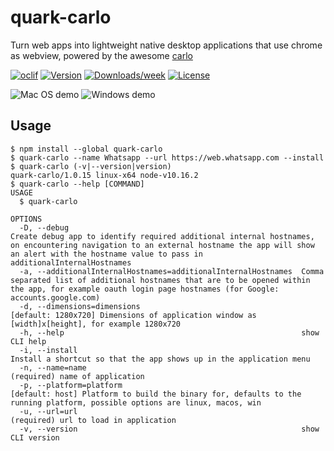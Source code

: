 quark-carlo
===========

Turn web apps into lightweight native desktop applications that use chrome as webview, powered by the awesome [carlo](https://github.com/GoogleChromeLabs/carlo)

[![oclif](https://img.shields.io/badge/cli-oclif-brightgreen.svg)](https://oclif.io)
[![Version](https://img.shields.io/npm/v/quark-carlo.svg)](https://npmjs.org/package/quark-carlo)
[![Downloads/week](https://img.shields.io/npm/dw/quark-carlo.svg)](https://npmjs.org/package/quark-carlo)
[![License](https://img.shields.io/npm/l/quark-carlo.svg)](https://github.com/SiDevesh/quark-carlo/blob/master/package.json)

![Mac OS demo](https://media.giphy.com/media/jVBRVZKFB9oORkNMCi/giphy.gif)
![Windows demo](https://media.giphy.com/media/jrcmhAVtJff4JObgks/giphy.gif)

## Usage
```sh-session
$ npm install --global quark-carlo
$ quark-carlo --name Whatsapp --url https://web.whatsapp.com --install
$ quark-carlo (-v|--version|version)
quark-carlo/1.0.15 linux-x64 node-v10.16.2
$ quark-carlo --help [COMMAND]
USAGE
  $ quark-carlo

OPTIONS
  -D, --debug                                                    Create debug app to identify required additional internal hostnames, on encountering navigation to an external hostname the app will show an alert with the hostname value to pass in additionalInternalHostnames
  -a, --additionalInternalHostnames=additionalInternalHostnames  Comma separated list of additional hostnames that are to be opened within the app, for example oauth login page hostnames (for Google: accounts.google.com)
  -d, --dimensions=dimensions                                    [default: 1280x720] Dimensions of application window as [width]x[height], for example 1280x720
  -h, --help                                                     show CLI help
  -i, --install                                                  Install a shortcut so that the app shows up in the application menu
  -n, --name=name                                                (required) name of application
  -p, --platform=platform                                        [default: host] Platform to build the binary for, defaults to the running platform, possible options are linux, macos, win
  -u, --url=url                                                  (required) url to load in application
  -v, --version                                                  show CLI version
```
